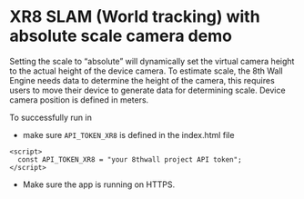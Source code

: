 # XR8 SLAM (World tracking) with absolute scale camera demo
Setting the scale to “absolute” will dynamically set the virtual camera height to the actual height of the device camera. To estimate scale, the 8th Wall Engine needs data to determine the height of the camera, this requires users to move their device to generate data for determining scale. Device camera position is defined in meters.

To successfully run in 
- make sure `API_TOKEN_XR8` is defined in the index.html file
```
<script>
  const API_TOKEN_XR8 = "your 8thwall project API token";
</script>
```

- Make sure the app is running on HTTPS.